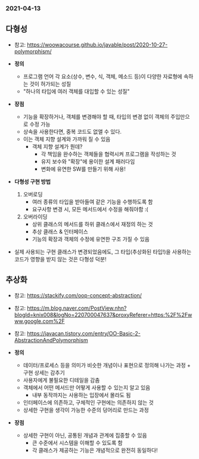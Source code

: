 ### 2021-04-13

## 다형성
- 참고: https://woowacourse.github.io/javable/post/2020-10-27-polymorphism/

- __정의__
    - 프로그램 언어 각 요소(상수, 변수, 식, 객체, 메소드 등)이 다양한 자료형에 속하는 것이 허가되는 성질
    - "하나의 타입에 여러 객체를 대입할 수 있는 성질"

- __장점__
    - 기능을 확장하거나, 객체를 변경해야 할 때, 타입의 변경 없이 객체의 주입만으로 수정 가능
    - 상속을 사용한다면, 중복 코드도 없앨 수 있다. 
    - 이는 객체 지향 설계와 가까워 질 수 있음
        - 객체 지향 설계가 뭔데?
            - 각 책임을 완수하는 객체들을 협력시켜 프로그램을 작성하는 것
            - 유지 보수와 "확장"에 용이한 설계 패러다임
            - 변화에 유연한 SW를 만들기 위해 사용!
            
- __다형성 구현 방법__
    1. 오버로딩
        - 여러 종류의 타입을 받아들여 같은 기능을 수행하도록 함
        - 요구사항 변경 시, 모든 메서드에서 수정을 해줘야함 :(
    2. 오버라이딩
        - 상위 클래스의 메서드를 하위 클래스에서 재정의 하는 것
        - 추상 클래스 & 인터페이스
        - 기능의 확장과 객체의 수정에 유연한 구조 가질 수 있음

- 실제 사용되는 구현 클래스가 변경되었음에도, 그 타입(추상화된 타입!)을 사용하는 코드가 영향을 받지 않는 것은 다형성 덕분!

## 추상화
- 참고: https://stackify.com/oop-concept-abstraction/
- 참고: https://m.blog.naver.com/PostView.nhn?blogId=knix008&logNo=220700047637&proxyReferer=https:%2F%2Fwww.google.com%2F
- 참고: https://javacan.tistory.com/entry/OO-Basic-2-AbstractionAndPolymorphism

- __정의__
    - 데이터/프로세스 등을 의미가 비슷한 개념이나 표현으로 정의해 나가는 과정 + 구현 상세는 감추기
    - 사용자에게 불필요한 디테일을 감춤
    - 객체에서 어떤 메서드만 어떻게 사용할 수 있는지 알고 있음
        - 내부 동작까지는 사용하는 입장에서 몰라도 됨
    - 인터페이스에 의존하고, 구체적인 구현에는 의존하지 않는 것
    - 상세한 구현을 생각이 가능한 수준의 덩어리로 만드는 과정

- __장점__
    - 상세한 구현이 아닌, 공통된 개념과 관계에 집중할 수 있음
        - 큰 수준에서 시스템을 이해할 수 있도록 함
        - 각 클래스가 제공하는 기능은 개념적으로 완전히 동일하다!

